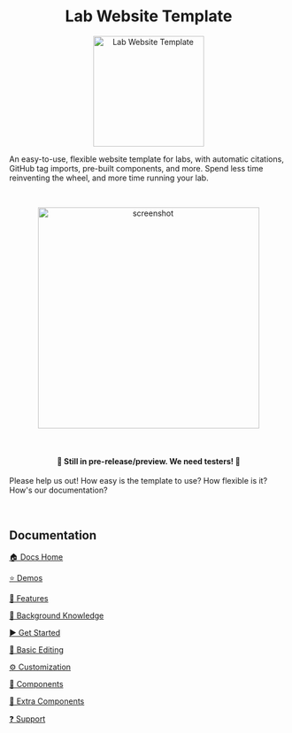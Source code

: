 <h1 align="center">Lab Website Template</h1>
<p align="center"><img height="200" src="https://raw.githubusercontent.com/greenelab/lab-website-template/main/favicons/share-thumbnail.jpg?raw=true" alt="Lab Website Template"></p>

An easy-to-use, flexible website template for labs, with automatic citations, GitHub tag imports, pre-built components, and more.
Spend less time reinventing the wheel, and more time running your lab.

<br>
<p align="center"><img height="400" src="https://user-images.githubusercontent.com/8326331/111819766-1e14bb80-88b7-11eb-8d9f-967de4739086.png" alt="screenshot"></p>

<br>
<h4 align="center">🔔 Still in pre-release/preview. We need testers! 🔔</h4>

Please help us out!
How easy is the template to use?
How flexible is it?
How's our documentation?

<br>

## Documentation

[🏠 Docs Home](https://github.com/greenelab/lab-website-template/wiki/Home)

[⭐ Demos](https://github.com/greenelab/lab-website-template/wiki/Demos)

[🚀 Features](https://github.com/greenelab/lab-website-template/wiki/Features)

[🧠 Background Knowledge](https://github.com/greenelab/lab-website-template/wiki/Background-Knowledge)

[▶️ Get Started](https://github.com/greenelab/lab-website-template/wiki/Get-Started)

[📝 Basic Editing](https://github.com/greenelab/lab-website-template/wiki/Basic-Editing)

[⚙️ Customization](https://github.com/greenelab/lab-website-template/wiki/Customization)

[🧱 Components](https://github.com/greenelab/lab-website-template/wiki/Components)

[🧱 Extra Components](https://github.com/greenelab/lab-website-template/wiki/Extra-Components)

[❓ Support](https://github.com/greenelab/lab-website-template/wiki/Support)
